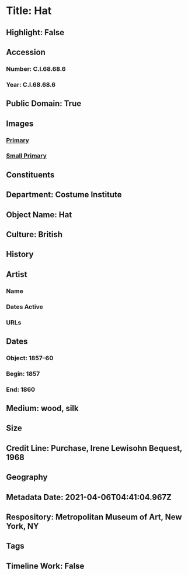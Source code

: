 # Title: Hat
## Highlight: False
## Accession
### Number: C.I.68.68.6
### Year: C.I.68.68.6
## Public Domain: True
## Images
### [Primary](https://images.metmuseum.org/CRDImages/ci/original/CI68.68.6.jpg)
### [Small Primary](https://images.metmuseum.org/CRDImages/ci/web-large/CI68.68.6.jpg)
## Constituents
## Department: Costume Institute
## Object Name: Hat
## Culture: British
## History
## Artist
### Name
### Dates Active
### URLs
## Dates
### Object: 1857–60
### Begin: 1857
### End: 1860
## Medium: wood, silk
## Size
## Credit Line: Purchase, Irene Lewisohn Bequest, 1968
## Geography
## Metadata Date: 2021-04-06T04:41:04.967Z
## Respository: Metropolitan Museum of Art, New York, NY
## Tags
## Timeline Work: False